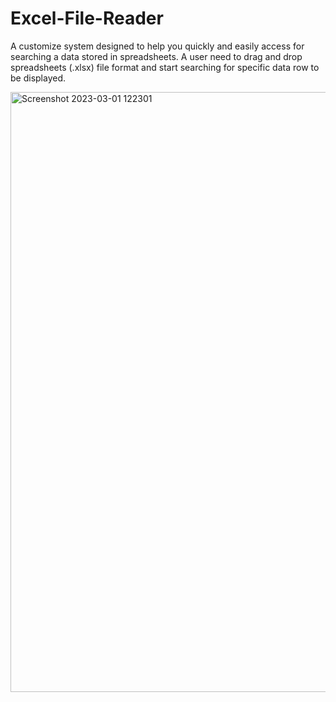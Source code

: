 # Excel-File-Reader
A customize system designed to help you quickly and easily access for searching a data stored in spreadsheets.
A user need to drag and drop spreadsheets (.xlsx) file format and start searching for specific data row to be displayed.

<img width="960" alt="Screenshot 2023-03-01 122301" src="https://user-images.githubusercontent.com/73211654/222065746-4fa511ea-e2ef-408b-a33d-ea1b86650569.png">
